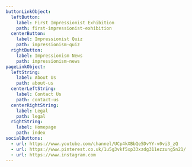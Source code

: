 ```yaml
---
buttonLinkObject:
  leftButton:
    label: First Impressionist Exhibition
    path: first-impressionist-exhibition
  centerButton:
    label: Impressionist Quiz
    path: impressionism-quiz
  rightButton:
    label: Impressionism News
    path: impressionism-news
pageLinkObject:
  leftString:
    label: About Us
    path: about-us
  centerLeftString:
    label: Contact Us
    path: contact-us
  centerRightString:
    label: Legal
    path: legal
  rightString:
    label: Homepage
    path: index
socialButtons:
  - url: https://www.youtube.com/channel/UCp4kXBbQe5DvYY-v0vi3_zQ
  - url: https://www.pinterest.co.uk/1u5g3vkf5xp33xzdg311ezzung5n21/
  - url: https://www.instagram.com
---
```

